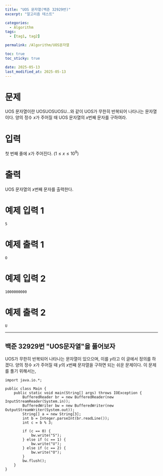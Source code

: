 ```yaml
---
title: "UOS 문자열(백준 32929번)"
excerpt: "알고리즘 테스트"

categories:
  - Algorithm
tags:
  - [tag1, tag2]

permalink: /Algorithm/UOS문자열

toc: true
toc_sticky: true

date: 2025-05-13
last_modified_at: 2025-05-13
---
```


# 문제
UOS 문자열이란 UOSUOSUOSU...와 같이 UOS가 무한히 반복되어 나타나는 문자열이다. 양의 정수 
$x$가 주어질 때 UOS 문자열의 
$x$번째 문자를 구하여라.

# 입력
첫 번째 줄에 
$x$가 주어진다. 
$(1 \leq x \leq 10^9)$ 

# 출력
UOS 문자열의 
$x$번째 문자를 출력한다.

# 예제 입력 1 
```
5
```
# 예제 출력 1
``` 
O
```
# 예제 입력 2
``` 
1000000000
```
# 예제 출력 2
``` 
U
```
---
## 백준 32929번 "UOS문자열"을 풀어보자

UOS가 무한히 반복되어 나타나는 문자열이 있으으며, 이를 $y$라고 이 글에서 정의를 하겠다. 
양의 정수 $x$가 주어질 때 $y$의 $x$번째 문자열을 구하면 되는 쉬운 문제이다. 
이 문제를 풀기 위해서는, 


```
import java.io.*;

public class Main {
    public static void main(String[] args) throws IOException {
        BufferedReader br = new BufferedReader(new InputStreamReader(System.in));
        BufferedWriter bw = new BufferedWriter(new OutputStreamWriter(System.out));
        String[] a = new String[3];
        int b = Integer.parseInt(br.readLine());
        int c = b % 3;

        if (c == 0) {
            bw.write("S");
        } else if (c == 1) {
            bw.write("U");
        } else if (c == 2) {
            bw.write("O");
        }
        bw.flush();
    }
}
```
